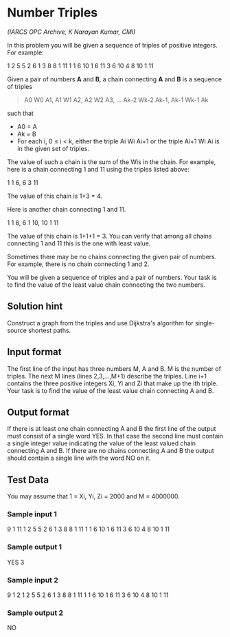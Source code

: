 # Number Triples

*(IARCS OPC Archive, K Narayan Kumar, CMI)*

 In this problem you will be given a sequence of triples of positive integers. For example:

 1  2   5
 5  2   6
 1  3   8
 8  1  11
 1  1   6
10  1   6
11  3   6
10  4   8
10  1  11

Given a pair of numbers **A** and **B**, a chain connecting **A** and **B** is a sequence of triples 

>  A0 W0 A1,   A1 W1 A2,   A2 W2 A3,   ... Ak-2 Wk-2 Ak-1,   Ak-1 Wk-1 Ak 

such that

* A0 = A
* Ak = B
* For each i, 0 ≤ i < k, either the triple Ai Wi Ai+1 or the triple Ai+1 Wi Ai is in the given set of triples.

The value of such a chain is the sum of the Wis in the chain. For example, here is a chain connecting 1 and 11 using the triples listed above:

   1  1  6,  6  3  11

The value of this chain is 1+3 = 4.

Here is another chain connecting 1 and 11.

   1  1  6,  6  1  10,  10  1  11

The value of this chain is 1+1+1 = 3. You can verify that among all chains connecting 1 and 11 this is the one with least value.

Sometimes there may be no chains connecting the given pair of numbers. For example, there is no chain connecting 1 and 2.

You will be given a sequence of triples and a pair of numbers. Your task is to find the value of the least value chain connecting the two numbers.

## Solution hint

Construct a graph from the triples and use Dijkstra's algorithm for single-source shortest paths.

## Input format

The first line of the input has three numbers M, A and B. M is the number of triples. The next M lines (lines 2,3,...,M+1) describe the triples. Line i+1 contains the three positive integers Xi, Yi and Zi that make up the ith triple. Your task is to find the value of the least value chain connecting A and B.

## Output format

If there is at least one chain connecting A and B the first line of the output must consist of a single word YES. In that case the second line must contain a single integer value indicating the value of the least valued chain connecting A and B. If there are no chains connecting A and B the output should contain a single line with the word NO on it.

## Test Data

You may assume that 1 = Xi, Yi, Zi = 2000 and M = 4000000.

### Sample input 1

9 1 11
1 2 5
5 2 6
1 3 8
8 1 11
1 1 6
10 1 6
11 3 6
10 4 8
10 1 11

### Sample output 1

YES
3

### Sample input 2

9 1 2
1 2 5
5 2 6
1 3 8
8 1 11
1 1 6
10 1 6
11 3 6
10 4 8
10 1 11

### Sample output 2

NO
